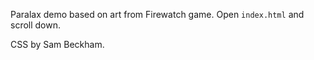 Paralax demo based on art from Firewatch game. Open `index.html` and scroll down. 

CSS by Sam Beckham.
